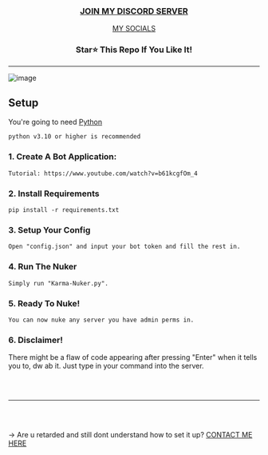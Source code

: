 
<h3 align="center">
<a href="https://discord.gg/uPVEtUBTYg">JOIN MY DISCORD SERVER</a>
</h3>
<p align="center">
<a href="https://guns.lol/opsec">MY SOCIALS</a>
</p>
<h3 align="center">
Star⭐ This Repo If You Like It!
</h3>
 
---
![image](https://cdn.discordapp.com/attachments/1154132686642888756/1154947046256680960/image.png)

## Setup

You're going to need [Python](https://www.python.org/downloads/) 
```sh-session
python v3.10 or higher is recommended
```

### 1. Create A Bot Application:
```
Tutorial: https://www.youtube.com/watch?v=b61kcgfOm_4
```
### 2. Install Requirements
```
pip install -r requirements.txt
```
### 3. Setup Your Config
```
Open "config.json" and input your bot token and fill the rest in. 
```
### 4. Run The Nuker
```
Simply run "Karma-Nuker.py". 
```
### 5. Ready To Nuke!
```
You can now nuke any server you have admin perms in. 
```
### 6. Disclaimer!
There might be a flaw of code appearing after pressing "Enter" when it tells you to, dw ab it. Just type in your command into the server. 

<hr style="border-radius: 2%; margin-top: 60px; margin-bottom: 60px;" noshade="" size="20" width="100%">

→ Are u retarded and still dont understand how to set it up? [CONTACT ME HERE](https://guns.lol/law)

 
